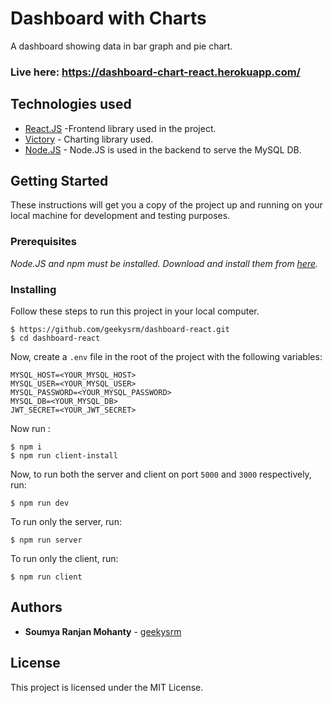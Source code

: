 #  Dashboard with Charts

A dashboard showing data in bar graph and pie chart.

### Live here: https://dashboard-chart-react.herokuapp.com/

## Technologies used

- [React.JS](https://reactjs.org/) -Frontend library used in the project.
- [Victory](https://formidable.com/open-source/victory/) - Charting library used.
- [Node.JS](http://nodejs.org/) - Node.JS is used in the backend to serve the MySQL DB.

## Getting Started

These instructions will get you a copy of the project up and running on your local machine for development and testing purposes.

### Prerequisites

_Node.JS and npm must be installed. Download and install them from [here](https://nodejs.org)._

### Installing

Follow these steps to run this project in your local computer.

```
$ https://github.com/geekysrm/dashboard-react.git
$ cd dashboard-react
```

Now, create a `.env` file in the root of the project with the following variables:

```
MYSQL_HOST=<YOUR_MYSQL_HOST>
MYSQL_USER=<YOUR_MYSQL_USER>
MYSQL_PASSWORD=<YOUR_MYSQL_PASSWORD>
MYSQL_DB=<YOUR_MYSQL_DB>
JWT_SECRET=<YOUR_JWT_SECRET>
```

Now run :

```
$ npm i
$ npm run client-install
```

Now, to run both the server and client on port `5000` and `3000` respectively, run:

```
$ npm run dev
```

To run only the server, run:

```
$ npm run server
```

To run only the client, run:

```
$ npm run client
```
## Authors

- **Soumya Ranjan Mohanty** - [geekysrm](https://github.com/geekysrm)

## License

This project is licensed under the MIT License.
